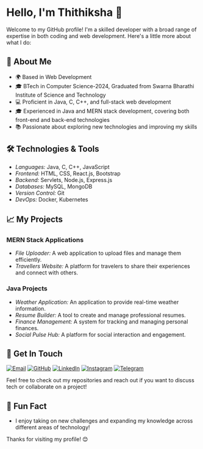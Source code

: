 # <div style="animation: move 10s linear infinite;">Hello, I'm Thithiksha 👋</div>

Welcome to my GitHub profile! I'm a skilled developer with a broad range of expertise in both coding and web development. Here's a little more about what I do:

## 🚀 About Me

- 🌍 Based in Web Development
- 🎓 BTech in Computer Science-2024, Graduated from Swarna Bharathi Institute of Science and Technology
- 💻 Proficient in Java, C, C++, and full-stack web development
- 🎓 Experienced in Java and MERN stack development, covering both front-end and back-end technologies
- 📚 Passionate about exploring new technologies and improving my skills

## 🛠️ Technologies & Tools

- *Languages:* Java, C, C++, JavaScript
- *Frontend:* HTML, CSS, React.js, Bootstrap
- *Backend:* Servlets, Node.js, Express.js
- *Databases:* MySQL, MongoDB
- *Version Control:* Git
- *DevOps:* Docker, Kubernetes

## 📈 My Projects

### MERN Stack Applications
- *File Uploader:* A web application to upload files and manage them efficiently.
- *Travellers Website:* A platform for travelers to share their experiences and connect with others.

### Java Projects
- *Weather Application:* An application to provide real-time weather information.
- *Resume Builder:* A tool to create and manage professional resumes.
- *Finance Management:* A system for tracking and managing personal finances.
- *Social Pulse Hub:* A platform for social interaction and engagement.

## 📣 Get In Touch

[![Email](https://img.shields.io/badge/-Gmail-red?style=flat&logo=gmail&logoColor=white)](mailto:thithikshabasuvoju@gmail.com)
[![GitHub](https://img.shields.io/badge/-GitHub-black?style=flat&logo=github&logoColor=white)](https://github.com/Thithiksha98)
[![LinkedIn](https://img.shields.io/badge/-LinkedIn-blue?style=flat&logo=linkedin&logoColor=white)](https://www.linkedin.com/in/thithiksha-basuvoju-5822a320a)
[![Instagram](https://img.shields.io/badge/-Instagram-purple?style=flat&logo=instagram&logoColor=white)](https://www.instagram.com/thithiksha987)
[![Telegram](https://img.shields.io/badge/-Telegram-blue?style=flat&logo=telegram&logoColor=white)](https://t.me/Thithiksha666)

Feel free to check out my repositories and reach out if you want to discuss tech or collaborate on a project!

## 💬 Fun Fact

- I enjoy taking on new challenges and expanding my knowledge across different areas of technology!

Thanks for visiting my profile! 😊
